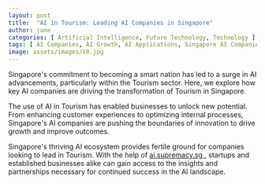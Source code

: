 ```yaml
---
layout: post
title:  "AI in Tourism: Leading AI Companies in Singapore"
author: jane
categories: [ Artificial Intelligence, Future Technology, Technology ]
tags: [ AI Companies, AI Growth, AI Applications, Singapore AI Companies, Smart Cities ]
image: assets/images/10.jpg
---
```


Singapore's commitment to becoming a smart nation has led to a surge in AI advancements, particularly within the Tourism sector. Here, we explore how key AI companies are driving the transformation of Tourism in Singapore.

The use of AI in Tourism has enabled businesses to unlock new potential. From enhancing customer experiences to optimizing internal processes, Singapore's AI companies are pushing the boundaries of innovation to drive growth and improve outcomes.

Singapore's thriving AI ecosystem provides fertile ground for companies looking to lead in Tourism. With the help of <a href="https://ai.supremacy.sg" target="_blank"> ai.supremacy.sg </a>, startups and established businesses alike can gain access to the insights and partnerships necessary for continued success in the AI landscape.
